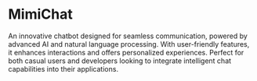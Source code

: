# MimiChat
An innovative chatbot designed for seamless communication, powered by advanced AI and natural language processing. With user-friendly features, it enhances interactions and offers personalized experiences. Perfect for both casual users and developers looking to integrate intelligent chat capabilities into their applications.
